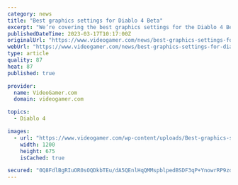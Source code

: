 ```yaml
---
category: news
title: "Best graphics settings for Diablo 4 Beta"
excerpt: "We’re covering the best graphics settings for the Diablo 4 Beta, with optimised options for DLSS 3, HDR, & more. The Diablo 4 Beta weekend runs between March 17th – 19th, so if you’re trying to get ..."
publishedDateTime: 2023-03-17T10:17:00Z
originalUrl: "https://www.videogamer.com/news/best-graphics-settings-for-diablo-4/"
webUrl: "https://www.videogamer.com/news/best-graphics-settings-for-diablo-4/"
type: article
quality: 87
heat: 87
published: true

provider:
  name: VideoGamer.com
  domain: videogamer.com

topics:
  - Diablo 4

images:
  - url: "https://www.videogamer.com/wp-content/uploads/Best-graphics-settings-for-Diablo-4-beta.jpg"
    width: 1200
    height: 675
    isCached: true

secured: "0Q8FdlBgRIuOR0sOQDkbTEu/dA5QEnlHqQMMspblpedBSDF3qP+YnowrRP9zdjJftp5/fPin+wIxdZfp9VsSfQUOXgQ9M/XDJuSHD094dA+owsOvO6BqCsONZ79lFDrDv7Fr6cuq6AJ882ehe5ZtGIXd0ks1fMxnPKJueW2HIFULHTllLLAHxzp4h2lazy9oWYOCdZWxnneWLMrw4deQucib1qaJ75QnTkr/RNAZkUUA5IU4WnEARU1n/NRdhYo4j/J5tvD/1HWvEOQ+yl6qMbzdcFeVj2iU9SvEvd6mSnxiSrcNkDFckDJpvpP5BlcX67Ae98i/1TgEUYkeP+bHzxFO5wyU+8rJwvWr9XCm0zQ=;fbH2m0RtPMT/c3zc5TWDpw=="
---
```


